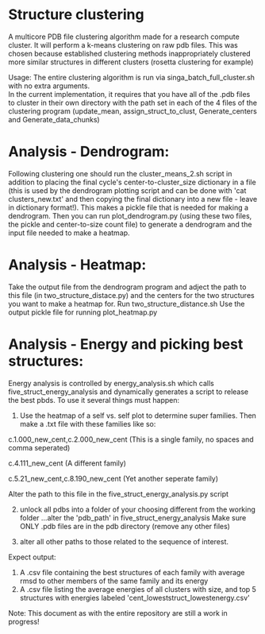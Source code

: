 # Structure clustering
A multicore PDB file clustering algorithm made for a research compute cluster. It will perform a k-means clustering on raw pdb files. This was chosen because established clustering methods inappropriately clustered more similar structures in different clusters (rosetta clustering for example) 

Usage: 
The entire clustering algorithm is run via singa_batch_full_cluster.sh with no extra arguments.   
  In the current implementation, it requires that you have all of the .pdb files to cluster in their own directory with the path set in       each of the 4 files of the clustering program (update_mean, assign_struct_to_clust, Generate_centers and Generate_data_chunks)

# Analysis - Dendrogram:
Following clustering one should run the cluster_means_2.sh script in addition to placing the final cycle's center-to-cluster_size dictionary in a file (this is used by the dendrogram plotting script and can be done with 'cat clusters_new.txt' and then copying the final dictionary into a new file - leave in dictionary format!). This makes a pickle file that is needed for making a dendrogram. 
Then you can run plot_dendrogram.py (using these two files, the pickle and center-to-size count file) to generate a dendrogram and the input file needed to make a heatmap.

# Analysis - Heatmap:
Take the output file from the dendrogram program and adject the path to this file (in two_structure_distace.py) and the centers for the two structures you want to make a heatmap for.
Run two_structure_distance.sh 
Use the output pickle file for running plot_heatmap.py

# Analysis - Energy and picking best structures:
Energy analysis is controlled by energy_analysis.sh which calls five_struct_energy_analysis and dynamically generates a script to release the best pbds. To use it several things must happen: 

1. Use the heatmap of a self vs. self plot to determine super families. Then make a .txt file with these families like so:

c.1.000_new_cent,c.2.000_new_cent (This is a single family, no spaces and comma seperated) 

c.4.111_new_cent  (A different family)

c.5.21_new_cent,c.8.190_new_cent (Yet another seperate family)

Alter the path to this file in the five_struct_energy_analysis.py script

2. unlock all pdbs into a folder of your choosing different from the working folder ...alter the 'pdb_path' in five_struct_energy_analysis
    Make sure ONLY .pdb files are in the pdb directory (remove any other files)
 
3. alter all other paths to those related to the sequence of interest. 

Expect output: 
1. A .csv file containing the best structures of each family with average rmsd to other members of the same family and its energy 
2. A .csv file listing the average energies of all clusters with size, and top 5 structures with energies labeled 'cent_loweststruct_lowestenergy.csv'

Note: This document as with the entire repository are still a work in progress!

